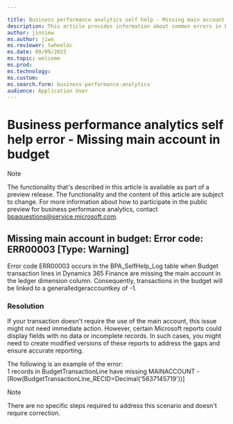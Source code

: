 ```yaml
---

title: Business performance analytics self help - Missing main account in budget
description: This article provides information about common errors in business performance analytics.
author: jinniew
ms.author: jiwo
ms.reviewer: twheeloc 
ms.date: 09/09/2023
ms.topic: welcome
ms.prod: 
ms.technology:
ms.custom:
ms.search.form: business-performance-analytics
audience: Application User
---
```


# Business performance analytics self help error -  Missing main account in budget

> [!NOTE]
> The functionality that's described in this article is available as part of a preview release. The functionality and the content of this article are subject to change. For more information about how to participate in the public preview for business performance analytics, contact <bpaquestions@service.microsoft.com>.

## Missing main account in budget: Error code: ERR00003 [Type: Warning] 
Error code ERR00003 occurs in the BPA_SelfHelp_Log table when Budget transaction lines in Dynamics 365 Finance are missing the main account in the ledger dimension column. Consequently, transactions in the budget will be linked to a generalledgeraccountkey of -1. 

### Resolution 
If your transaction doesn't require the use of the main account, this issue might not need immediate action. However, certain Microsoft reports could display fields with no data or incomplete records. In such cases, you might need to create modified versions of these reports to address the gaps and ensure accurate reporting.  

The following is an example of the error:  
1 records in BudgetTransactionLine have missing MAINACCOUNT - [Row(BudgetTransactionLine_RECID=Decimal('5637145719'))]

>[!NOTE]
>There are no specific steps required to address this scenario and doesn't require correction. 

 
